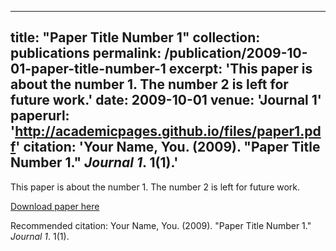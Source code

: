 <!-- ---
title: "FeaCo: Reaching Robust Feature-Level Consensus in Noisy Pose Conditions"
collection: publications
permalink: /publication/2023-05-02-FeaCo
excerpt: 'This paper is about the collaborative perception in noisy pose conditions.'
date: 2023-05-02
paperurl: 'https://dl.acm.org/doi/pdf/10.1145/3581783.3611880'
citation: 'Gu J, Zhang J, Zhang M, et al. FeaCo: Reaching Robust Feature-Level Consensus in Noisy Pose Conditions[C]//Proceedings of the 31st ACM International Conference on Multimedia. 2023: 3628-3636.'
---

Collaborative perception offers a promising solution to overcome challenges such as occlusion and long-range data processing. However, limited sensor accuracy leads to noisy poses that misalign observations among vehicles. To address this problem, we propose the FeaCo, which achieves robust Feature-level Consensus among collaborating agents in noisy pose conditions without additional training. We design an efficient Pose-error Rectification Module (PRM) to align derived feature maps from different vehicles, reducing the adverse effect of noisy pose and bandwidth requirements. We also provide an effective multi-scale Cross-level Attention Module (CAM) to enhance information aggregation and interaction between various scales. Our FeaCo outperforms all other localization rectification methods, as validated on both the collaborative perception simulation dataset OPV2V and real-world dataset V2V4Real, reducing heading error and enhancing localization accuracy across various error levels.

[Download paper here](https://dl.acm.org/doi/pdf/10.1145/3581783.3611880)

Recommended citation: Gu J, Zhang J, Zhang M, et al. FeaCo: Reaching Robust Feature-Level Consensus in Noisy Pose Conditions[C]//Proceedings of the 31st ACM International Conference on Multimedia. 2023: 3628-3636. -->
 
<!-- ```
@inproceedings{gu2023feaco,
  title={FeaCo: Reaching Robust Feature-Level Consensus in Noisy Pose Conditions},
  author={Gu, Jiaming and Zhang, Jingyu and Zhang, Muyang and Meng, Weiliang and Xu, Shibiao and Zhang, Jiguang and Zhang, Xiaopeng},
  booktitle={Proceedings of the 31st ACM International Conference on Multimedia},
  pages={3628--3636},
  year={2023}
}
``` -->

---
title: "Paper Title Number 1"
collection: publications
permalink: /publication/2009-10-01-paper-title-number-1
excerpt: 'This paper is about the number 1. The number 2 is left for future work.'
date: 2009-10-01
venue: 'Journal 1'
paperurl: 'http://academicpages.github.io/files/paper1.pdf'
citation: 'Your Name, You. (2009). &quot;Paper Title Number 1.&quot; <i>Journal 1</i>. 1(1).'
---
This paper is about the number 1. The number 2 is left for future work.

[Download paper here](http://academicpages.github.io/files/paper1.pdf)

Recommended citation: Your Name, You. (2009). "Paper Title Number 1." <i>Journal 1</i>. 1(1).